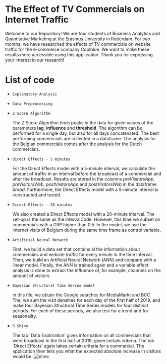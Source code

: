 # The Effect of TV Commercials on Internet Traffic
Welcome to our Repository! We are four students of Business Analytics and Quantitative Marketing at the Erasmus University in Rotterdam. For two months, we have researched the effects of TV commercials on website traffic for the e-commerce company Coolblue. We want to make these results more accessible using this application. Thank you for expressing your interest in our research!

# List of code
* ```Explanatory Analysis```
* ```Data Preprocessing```

* ```Z Score Algorithm```
 
   The Z Score Algorithm finds peaks in the data for given values of the parameters __lag__, __influence__ and __threshold__. The algorithm can be performed for a single day, but also for all days concatenated. The best performing commercials are collected in a dataframe. The analysis for the Belgian commercials comes after the analysis for the Dutch commercials.
  
* ```Direct Effects - 5 minutes```

   For the Direct Effects model with a 5-minute interval, we calculate the amount of traffic in an interval before the broadcast of a commercial and after the broadcast. Results are stored in the columns _preVisitorsApp_, _preVisitorsWeb_, _postVisitorsApp_ and _postVisitorsWeb_ in the dataframe _broad_. Furthermore, the Direct Effects model with a 5-minute interval is constructed and tested.
   
* ```Direct Effects - 20 minutes```   

  We also created a Direct Effects model with a 20-minute interval. The set-up is the same as the intervalCode. However, this time we subset on commercials with a GRP higher than 0.5. In the model, we use the internet visits of Belgium during	 the same time frame as control variable.
  
* ```Artificial Neural Network```

   First, we build a data set that contains al the information about commercials and website traffic for every minute in the time interval. Then, we build an Artificial Neural Network (ANN) and compare with a linear model. Finally, the ANN is trained again and a variable effect analysis is done to extract the influence of, for example, channels on the amount of visitors. 
   
* ```Bayesian Structural Time Series model```

   In this file, we obtain the Google searches for MediaMarkt and BCC. The, we sum the visit densities for each day of the first half of 2019, and make four Bayesian Structural Time Series models for four distinct periods. For each of these periods, we also test for a trend and for seasonality.

* ```R Shiny```

   The tab 'Data Exploration' gives information on all commercials that were broadcast in the first half of 2019, given certain criteria. The tab 'Direct Effects' again takes certain criteria for a commercial. The application then tells you what the expected absolute increase in visitors would be. ![direc](https://user-images.githubusercontent.com/16563680/111459485-03a5db00-871b-11eb-949e-b1878a3664ec.png)
